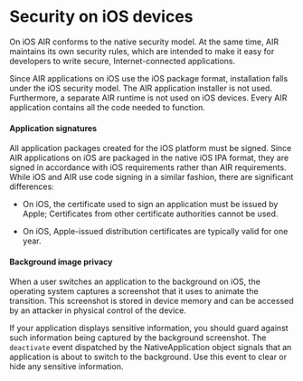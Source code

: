 # Security on iOS devices

<div>

On iOS AIR conforms to the native security model. At the same time, AIR
maintains its own security rules, which are intended to make it easy for
developers to write secure, Internet-connected applications.

Since AIR applications on iOS use the iOS package format, installation falls
under the iOS security model. The AIR application installer is not used.
Furthermore, a separate AIR runtime is not used on iOS devices. Every AIR
application contains all the code needed to function.

<div>

#### Application signatures

All application packages created for the iOS platform must be signed. Since AIR
applications on iOS are packaged in the native iOS IPA format, they are signed
in accordance with iOS requirements rather than AIR requirements. While iOS and
AIR use code signing in a similar fashion, there are significant differences:

- On iOS, the certificate used to sign an application must be issued by Apple;
  Certificates from other certificate authorities cannot be used.

- On iOS, Apple-issued distribution certificates are typically valid for one
  year.

</div>

<div>

#### Background image privacy

When a user switches an application to the background on iOS, the operating
system captures a screenshot that it uses to animate the transition. This
screenshot is stored in device memory and can be accessed by an attacker in
physical control of the device.

If your application displays sensitive information, you should guard against
such information being captured by the background screenshot. The `deactivate`
event dispatched by the NativeApplication object signals that an application is
about to switch to the background. Use this event to clear or hide any sensitive
information.

</div>

</div>

<div>

<div>

</div>

</div>
